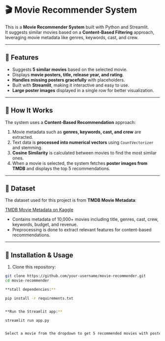 # 🎬 Movie Recommender System

This is a **Movie Recommender System** built with Python and Streamlit.  
It suggests similar movies based on a **Content-Based Filtering** approach, leveraging movie metadata like genres, keywords, cast, and crew.

---

## 🔹 Features

- Suggests **5 similar movies** based on the selected movie.  
- Displays **movie posters, title, release year, and rating**.  
- **Handles missing posters gracefully** with placeholders.  
- Built with **Streamlit**, making it interactive and easy to use.  
- **Large poster images** displayed in a single row for better visualization.  

---

## 🔹 How It Works

The system uses a **Content-Based Recommendation** approach:  

1. Movie metadata such as **genres, keywords, cast, and crew** are extracted.  
2. Text data is **processed into numerical vectors** using `CountVectorizer` and stemming.  
3. **Cosine Similarity** is calculated between movies to find the most similar ones.  
4. When a movie is selected, the system fetches **poster images from TMDB** and displays the top 5 recommendations.

---

## 🔹 Dataset

The dataset used for this project is from **TMDB Movie Metadata**:

[TMDB Movie Metadata on Kaggle](https://www.kaggle.com/datasets/tmdb/tmdb-movie-metadata)

- Contains metadata of 10,000+ movies including title, genres, cast, crew, keywords, budget, and revenue.  
- Preprocessing is done to extract relevant features for content-based recommendations.

---

## 🔹 Installation & Usage

1. Clone this repository:

```bash
git clone https://github.com/your-username/movie-recommender.git
cd movie-recommender

**stall dependencies:**

pip install -r requirements.txt


**Run the Streamlit app:**

streamlit run app.py


Select a movie from the dropdown to get 5 recommended movies with posters, release year, and rating.


